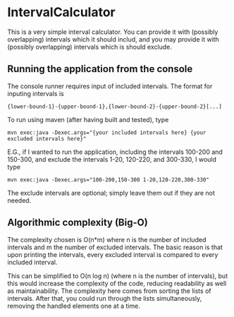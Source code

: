 # IntervalCalculator

This is a very simple interval calculator. You can provide it with (possibly overlapping) intervals which it should includ, and you may provide it with (possibly overlapping) intervals which is should exclude.

## Running the application from the console

The console runner requires input of included intervals. The format for inputing intervals is

    {lower-bound-1}-{upper-bound-1},{lower-bound-2}-{upper-bound-2}[...]

To run using maven (after having built and tested), type

    mvn exec:java -Dexec.args="{your included intervals here} {your excluded intervals here}"

E.G., if I wanted to run the application, including the intervals 100-200 and 150-300, and exclude the intervals 1-20, 120-220, and 300-330, I would type

    mvn exec:java -Dexec.args="100-200,150-300 1-20,120-220,300-330"

The exclude intervals are optional; simply leave them out if they are not needed.

## Algorithmic complexity (Big-O)

The complexity chosen is O(n*m) where n is the number of included intervals and m the number of excluded intervals. The basic reason is that upon printing the intervals, every excluded interval is compared to every included interval.

This can be simplified to O(n log n) (where n is the number of intervals), but this would increase the complexity of the code, reducing readability as well as maintainability. The complexity here comes from sorting the lists of intervals. After that, you could run through the lists simultaneously, removing the handled elements one at a time.
